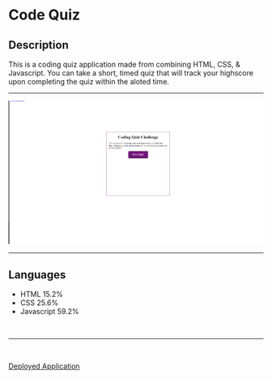 # Code Quiz

## Description
This is a coding quiz application made from combining HTML, CSS, & Javascript.  You can take a short, timed quiz that will track your highscore upon completing the quiz within the aloted time.

---

![Screenshot](./assets/images/screenshot.png)

---

## Languages

- HTML 15.2%
- CSS 25.6%
- Javascript 59.2%

<br>

---

<br>

[Deployed Application](https://franskitzo.github.io/Code-Quiz/)